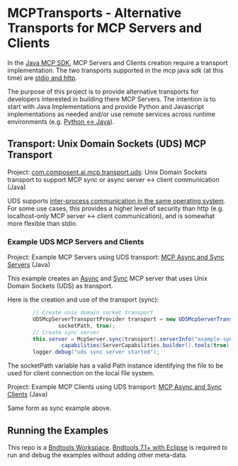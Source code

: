 # MCPTransports - Alternative Transports for MCP Servers and Clients

In the [Java MCP SDK](https://github.com/modelcontextprotocol/java-sdk), MCP Servers and Clients creation require a transport implementation.  The two transports supported in the mcp java sdk (at this time) are [stdio and http](https://github.com/modelcontextprotocol/java-sdk/tree/main/mcp/src/main/java/io/modelcontextprotocol/server/transport).

The purpose of this project is to provide alternative transports for developers interested in building there MCP Servers.  The intention is to start with Java Implementations and provide Python and Javascript implementations as needed and/or use remote services across runtime environments (e.g. [Python <-> Java](https://github.com/ECF/Py4j-RemoteServicesProvider)).

## Transport: Unix Domain Sockets (UDS) MCP Transport

Project: [com.composent.ai.mcp.transport.uds](/com.composent.ai.mcp.transport.uds):  Unix Domain Sockets transport to support MCP sync or async server <-> client communication (Java)

UDS supports [inter-process communication in the same operating system](https://en.wikipedia.org/wiki/Unix_domain_socket). For some use cases, this provides a higher level of security than http (e.g. localhost-only MCP server <-> client communication), and is somewhat more flexible than stdio.

### Example UDS MCP Servers and Clients

Project: Example MCP Servers using UDS transport:  [MCP Async and Sync Servers](/com.composent.ai.mcp.examples.transport.uds.mcpserver)  (Java)

This example creates an [Async](/com.composent.ai.mcp.examples.transport.uds.mcpserver/src/main/java/com/composent/ai/mcp/examples/transport/uds/mcpserver/McpAsyncServerComponent.java) and [Sync](/com.composent.ai.mcp.examples.transport.uds.mcpserver/src/main/java/com/composent/ai/mcp/examples/transport/uds/mcpserver/McpSyncServerComponent.java) MCP server that uses  Unix Domain Sockets (UDS) as transport.

Here is the creation and use of the transport (sync):

```java
		// Create unix domain socket transport
		UDSMcpServerTransportProvider transport = new UDSMcpServerTransportProvider(
				socketPath, true);
		// Create sync server
		this.server = McpServer.sync(transport).serverInfo("example-sync-uds-transport-server", "1.0.0")
				.capabilities(ServerCapabilities.builder().tools(true).build()).build();
		logger.debug("uds sync server started");
```

The socketPath variable has a valid Path instance identifying the file to be used for client connection on the local file system.

Project: Example MCP Clients using UDS transport:  [MCP Async and Sync Clients](/com.composent.ai.mcp.examples.transport.uds.mcpclient)  (Java)

Same form as sync example above.

## Running the Examples
This repo is a [Bndtools Workspace](https://bndtools.org/).  [Bndtools 7.1+ with Eclipse](https://bndtools.org/installation.html) is required to run and debug the examples without adding other meta-data.

